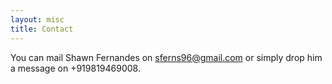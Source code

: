 ```yaml
---
layout: misc
title: Contact
---
```


You can mail Shawn Fernandes on sferns96@gmail.com or simply drop him a message on +919819469008.
